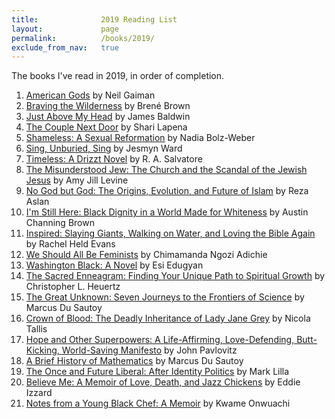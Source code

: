```yaml
---
title:              2019 Reading List
layout:             page
permalink:          /books/2019/
exclude_from_nav:   true
---
```


The books I've read in 2019, in order of completion.

1.  [American Gods](https://smile.amazon.com/dp/0380973650/) by Neil Gaiman
2.  [Braving the Wilderness](https://smile.amazon.com/dp/1785041754/) by Bren&eacute; Brown
3.  [Just Above My Head](https://smile.amazon.com/dp/0385334567/) by James Baldwin
4.  [The Couple Next Door](https://smile.amazon.com/dp/B01BD1SUBU/) by Shari Lapena
5.  [Shameless: A Sexual Reformation](https://smile.amazon.com/dp/B07CWG1719/) by Nadia Bolz-Weber
6.  [Sing, Unburied, Sing](https://smile.amazon.com/dp/B01M9I7CRC/) by Jesmyn Ward
7.  [Timeless: A Drizzt Novel](https://smile.amazon.com/dp/B0756F453K/) by R. A. Salvatore
8.  [The Misunderstood Jew: The Church and the Scandal of the Jewish Jesus](https://smile.amazon.com/Misunderstood-Jew-Church-Scandal-Jewish/dp/0061137782/) by Amy Jill Levine
9.  [No God but God: The Origins, Evolution, and Future of Islam](https://smile.amazon.com/god-but-God-Updated-Evolution/dp/0812982444/) by Reza Aslan
10. [I'm Still Here: Black Dignity in a World Made for Whiteness](https://smile.amazon.com/dp/1524760854/) by Austin Channing Brown
11. [Inspired: Slaying Giants, Walking on Water, and Loving the Bible Again](https://smile.amazon.com/dp/0718022319/) by Rachel Held Evans
12. [We Should All Be Feminists](https://smile.amazon.com/dp/110191176X/) by Chimamanda Ngozi Adichie
13. [Washington Black: A Novel](https://smile.amazon.com/dp/0525521429/) by Esi Edugyan
14. [The Sacred Enneagram: Finding Your Unique Path to Spiritual Growth](https://smile.amazon.com/dp/0310348277/) by Christopher L. Heuertz
15. [The Great Unknown: Seven Journeys to the Frontiers of Science](https://smile.amazon.com/dp/B01IOHQ8P6/) by Marcus Du Sautoy
16. [Crown of Blood: The Deadly Inheritance of Lady Jane Grey](https://smile.amazon.com/dp/B01E9EHVCC/) by Nicola Tallis
17. [Hope and Other Superpowers: A Life-Affirming, Love-Defending, Butt-Kicking, World-Saving Manifesto](https://www.amazon.com/dp/B07CMKY3YD/) by John Pavlovitz
18. [A Brief History of Mathematics](https://www.amazon.com/dp/1408469650) by Marcus Du Sautoy
19. [The Once and Future Liberal: After Identity Politics](https://smile.amazon.com/dp/B06WLQ9W27) by Mark Lilla
20. [Believe Me: A Memoir of Love, Death, and Jazz Chickens](https://smile.amazon.com/dp/B00SI0B9NG) by Eddie Izzard
21. [Notes from a Young Black Chef: A Memoir](https://smile.amazon.com/dp/B07DT1KYYY) by Kwame Onwuachi
